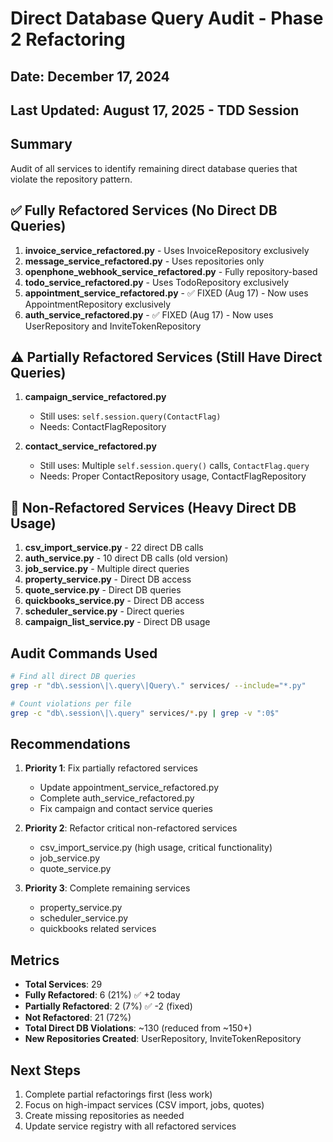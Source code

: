 # Direct Database Query Audit - Phase 2 Refactoring

## Date: December 17, 2024
## Last Updated: August 17, 2025 - TDD Session

## Summary
Audit of all services to identify remaining direct database queries that violate the repository pattern.

## ✅ Fully Refactored Services (No Direct DB Queries)
1. **invoice_service_refactored.py** - Uses InvoiceRepository exclusively
2. **message_service_refactored.py** - Uses repositories only
3. **openphone_webhook_service_refactored.py** - Fully repository-based
4. **todo_service_refactored.py** - Uses TodoRepository exclusively
5. **appointment_service_refactored.py** - ✅ FIXED (Aug 17) - Now uses AppointmentRepository exclusively
6. **auth_service_refactored.py** - ✅ FIXED (Aug 17) - Now uses UserRepository and InviteTokenRepository

## ⚠️ Partially Refactored Services (Still Have Direct Queries)

1. **campaign_service_refactored.py**
   - Still uses: `self.session.query(ContactFlag)`
   - Needs: ContactFlagRepository

2. **contact_service_refactored.py**
   - Still uses: Multiple `self.session.query()` calls, `ContactFlag.query`
   - Needs: Proper ContactRepository usage, ContactFlagRepository

## 🔴 Non-Refactored Services (Heavy Direct DB Usage)
1. **csv_import_service.py** - 22 direct DB calls
2. **auth_service.py** - 10 direct DB calls (old version)
3. **job_service.py** - Multiple direct queries
4. **property_service.py** - Direct DB access
5. **quote_service.py** - Direct DB queries
6. **quickbooks_service.py** - Direct DB access
7. **scheduler_service.py** - Direct queries
8. **campaign_list_service.py** - Direct DB usage

## Audit Commands Used
```bash
# Find all direct DB queries
grep -r "db\.session\|\.query\|Query\." services/ --include="*.py"

# Count violations per file
grep -c "db\.session\|\.query" services/*.py | grep -v ":0$"
```

## Recommendations
1. **Priority 1**: Fix partially refactored services
   - Update appointment_service_refactored.py
   - Complete auth_service_refactored.py
   - Fix campaign and contact service queries

2. **Priority 2**: Refactor critical non-refactored services
   - csv_import_service.py (high usage, critical functionality)
   - job_service.py
   - quote_service.py

3. **Priority 3**: Complete remaining services
   - property_service.py
   - scheduler_service.py
   - quickbooks related services

## Metrics
- **Total Services**: 29
- **Fully Refactored**: 6 (21%) ✅ +2 today
- **Partially Refactored**: 2 (7%) ✅ -2 (fixed)
- **Not Refactored**: 21 (72%)
- **Total Direct DB Violations**: ~130 (reduced from ~150+)
- **New Repositories Created**: UserRepository, InviteTokenRepository

## Next Steps
1. Complete partial refactorings first (less work)
2. Focus on high-impact services (CSV import, jobs, quotes)
3. Create missing repositories as needed
4. Update service registry with all refactored services